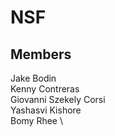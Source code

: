 # NSF

## Members

Jake Bodin \
Kenny Contreras \
Giovanni Szekely Corsi \
Yashasvi Kishore \
Bomy Rhee \
